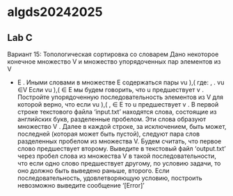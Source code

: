 
# algds20242025


## Lab C

Вариант 15: Топологическая сортировка со словарем
Дано некоторое конечное множество V и множество упорядоченных пар элементов из V
- E . Иными словами в множестве E содержаться пары vu ),( где: , . vu ∈V Если vu ),( ∈ E
мы будем говорить, что u предшествует v . Постройте упорядоченную
последовательность элементов из V для которой верно, что если vu ),( , ∈ E то u
предшествует v .
В первой строке текстового файла ‘input.txt’ находятся слова, состоящие из английских
букв, разделенные пробелом. Эти слова образуют множество V . Далее в каждой строке,
за исключением, быть может, последней (которая может быть пустой), следуют пара слов
разделенных пробелом из множества V. Будем считать, что первое слово предшествует
второму. Выведите в текстовый файл ‘output.txt’ через пробел слова из множества V в
такой последовательности, что если одно слово предшествует другому, по условию
задачи, то оно должно быть выведено раньше, второго. Если последовательность,
удовлетворяющую условию, построить невозможно выведите сообщение ‘[Error]’